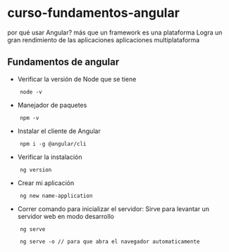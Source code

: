 # curso-fundamentos-angular

por qué usar Angular?
más que un framework es una plataforma 
Logra un gran rendimiento de las aplicaciones
aplicaciones multiplataforma 

## Fundamentos de angular
- Verificar la versión de Node que se tiene
``` 
    node -v
```
- Manejador de paquetes
```
    npm -v
```
- Instalar el cliente de Angular
```
    npm i -g @angular/cli
```
- Verificar la instalación
```
    ng version
```
- Crear mi aplicación
```
    ng new name-application
```
- Correr comando para inicializar el servidor: Sirve para levantar un servidor web en modo desarrollo 
```
    ng serve
```
```
    ng serve -o // para que abra el navegador automaticamente
```